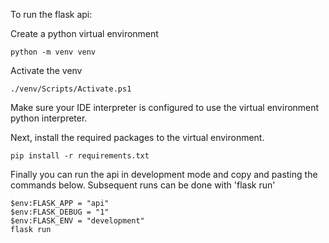 To run the flask api:

Create a python virtual environment

```
python -m venv venv
```

Activate the venv

```
./venv/Scripts/Activate.ps1
```

Make sure your IDE interpreter is configured to use the virtual environment python interpreter.

Next, install the required packages to the virtual environment.

```
pip install -r requirements.txt
```

Finally you can run the api in development mode and copy and pasting the commands below.
Subsequent runs can be done with 'flask run'

```
$env:FLASK_APP = "api"
$env:FLASK_DEBUG = "1"
$env:FLASK_ENV = "development"
flask run
```
